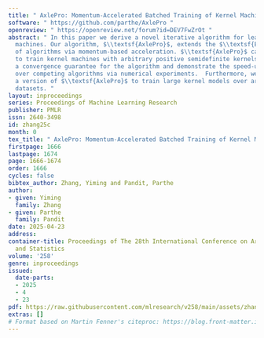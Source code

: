 ```yaml
---
title: " AxlePro: Momentum-Accelerated Batched Training of Kernel Machines "
software: " https://github.com/parthe/AxlePro "
openreview: " https://openreview.net/forum?id=DEV7FwZrOt "
abstract: " In this paper we derive a novel iterative algorithm for learning kernel
  machines. Our algorithm, $\\textsf{AxlePro}$, extends the $\\textsf{EigenPro}$ family
  of algorithms via momentum-based acceleration. $\\textsf{AxlePro}$ can be applied
  to train kernel machines with arbitrary positive semidefinite kernels.  We provide
  a convergence guarantee for the algorithm and demonstrate the speed-up of $\\textsf{AxlePro}$
  over competing algorithms via numerical experiments.  Furthermore, we also derive
  a version of $\\textsf{AxlePro}$ to train large kernel models over arbitrarily large
  datasets. "
layout: inproceedings
series: Proceedings of Machine Learning Research
publisher: PMLR
issn: 2640-3498
id: zhang25c
month: 0
tex_title: " AxlePro: Momentum-Accelerated Batched Training of Kernel Machines "
firstpage: 1666
lastpage: 1674
page: 1666-1674
order: 1666
cycles: false
bibtex_author: Zhang, Yiming and Pandit, Parthe
author:
- given: Yiming
  family: Zhang
- given: Parthe
  family: Pandit
date: 2025-04-23
address:
container-title: Proceedings of The 28th International Conference on Artificial Intelligence
  and Statistics
volume: '258'
genre: inproceedings
issued:
  date-parts:
  - 2025
  - 4
  - 23
pdf: https://raw.githubusercontent.com/mlresearch/v258/main/assets/zhang25c/zhang25c.pdf
extras: []
# Format based on Martin Fenner's citeproc: https://blog.front-matter.io/posts/citeproc-yaml-for-bibliographies/
---
```


